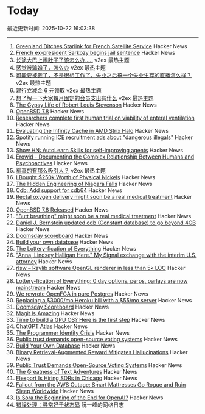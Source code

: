 # Today

最近更新时间: 2025-10-22 16:03:38

--- 
1. [Greenland Ditches Starlink for French Satellite Service](https://www.dagens.com/technology/greenland-ditches-starlink-for-french-satellite-service) Hacker News
2. [French ex-president Sarkozy begins jail sentence](https://www.bbc.com/news/articles/cvgkm2j0xelo) Hacker News
3. [长途大巴上闹肚子了该怎么办.....](https://www.v2ex.com/t/1167499) v2ex 最热主题
4. [感觉被骗婚了，怎么办](https://www.v2ex.com/t/1167477) v2ex 最热主题
5. [可能要被裁了，不是很想工作了，失业之后搞一个失业生存的直播怎么样？](https://www.v2ex.com/t/1167467) v2ex 最热主题
6. [建行立减金 6 元领取](https://www.v2ex.com/t/1167464) v2ex 最热主题
7. [想了解一下大家每月固定的会员支出有什么](https://www.v2ex.com/t/1167457) v2ex 最热主题
8. [The Gypsy Life of Robert Louis Stevenson](https://hudsonreview.com/2025/10/the-gypsy-life-of-robert-louis-stevenson/) Hacker News
9. [OpenBSD 7.8](https://cdn.openbsd.org/pub/OpenBSD/7.8/ANNOUNCEMENT) Hacker News
10. [Researchers complete first human trial on viability of enteral ventilation](https://newatlas.com/disease/butt-breathing-ignobel-prize/) Hacker News
11. [Evaluating the Infinity Cache in AMD Strix Halo](https://chipsandcheese.com/p/evaluating-the-infinity-cache-in) Hacker News
12. [Spotify running ICE recruitment ads about "dangerous illegals"](https://djmag.com/news/spotify-defends-running-ice-recruitment-ads-about-dangerous-illegals-part-of-us-government) Hacker News
13. [Show HN: AutoLearn Skills for self-improving agents](https://www.autolearn.dev) Hacker News
14. [Erowid - Documenting the Complex Relationship Between Humans and Psychoactives](https://www.erowid.org) Hacker News
15. [车真的有那么吸引人？](https://www.v2ex.com/t/1167462) v2ex 最热主题
16. [I Bought $250k Worth of Physical Nickels](https://twitter.com/opinioncasino/status/1980038177785000114) Hacker News
17. [The Hidden Engineering of Niagara Falls](https://practical.engineering/blog/2025/10/21/the-hidden-engineering-of-niagara-falls) Hacker News
18. [Cdb: Add support for cdb64](https://cdb.cr.yp.to/download.html) Hacker News
19. [Rectal oxygen delivery might soon be a real medical treatment](https://arstechnica.com/science/2025/10/butt-breathing-might-soon-be-a-real-medical-treatment/) Hacker News
20. [OpenBSD 7.8 Released](https://cdn.openbsd.org/pub/OpenBSD/7.8/ANNOUNCEMENT) Hacker News
21. ["Butt breathing" might soon be a real medical treatment](https://arstechnica.com/science/2025/10/butt-breathing-might-soon-be-a-real-medical-treatment/) Hacker News
22. [Daniel J. Bernstein updated cdb (Constant database) to go beyond 4GB](https://cdb.cr.yp.to/) Hacker News
23. [Doomsday scoreboard](https://doomsday.march1studios.com/) Hacker News
24. [Build your own database](https://www.nan.fyi/database) Hacker News
25. [The Lottery-fication of Everything](https://www.dopaminemarkets.com/p/the-lottery-fication-of-everything) Hacker News
26. ["Anna, Lindsey Halligan Here." My Signal exchange with the interim U.S. attorney](https://www.lawfaremedia.org/article/anna--lindsey-halligan-here) Hacker News
27. [rlsw – Raylib software OpenGL renderer in less than 5k LOC](https://github.com/raysan5/raylib/blob/master/src/external/rlsw.h) Hacker News
28. [Lottery-fication of Everything: 0 day options, perps, parlays are now mainstream](https://www.dopaminemarkets.com/p/the-lottery-fication-of-everything) Hacker News
29. [We rewrote OpenFGA in pure Postgres](https://getrover.substack.com/p/how-we-rewrote-openfga-in-pure-postgres) Hacker News
30. [Replacing a $3000/mo Heroku bill with a $55/mo server](https://disco.cloud/blog/how-idealistorg-replaced-a-3000mo-heroku-bill-with-a-55-server/) Hacker News
31. [Doomsday Scoreboard](https://doomsday.march1studios.com/) Hacker News
32. [Magit Is Amazing](https://heiwiper.com/posts/magit-is-awesome/) Hacker News
33. [Time to build a GPU OS? Here is the first step](https://www.notion.so/yifanqiao/Solve-the-GPU-Cost-Crisis-with-kvcached-289da9d1f4d68034b17bf2774201b141) Hacker News
34. [ChatGPT Atlas](https://chatgpt.com/atlas) Hacker News
35. [The Programmer Identity Crisis](https://hojberg.xyz/the-programmer-identity-crisis/) Hacker News
36. [Public trust demands open-source voting systems](https://www.voting.works/news/public-trust-demands-open-source-voting-systems) Hacker News
37. [Build Your Own Database](https://www.nan.fyi/database) Hacker News
38. [Binary Retrieval-Augmented Reward Mitigates Hallucinations](https://arxiv.org/abs/2510.17733) Hacker News
39. [Public Trust Demands Open-Source Voting Systems](https://www.voting.works/news/public-trust-demands-open-source-voting-systems) Hacker News
40. [The Greatness of Text Adventures](https://entropicthoughts.com/the-greatness-of-text-adventures) Hacker News
41. [Flexport Is Hiring SDRs in Chicago](https://job-boards.greenhouse.io/flexport/jobs/5690976?gh_jid=5690976) Hacker News
42. [Fallout from the AWS Outage: Smart Mattresses Go Rogue and Ruin Sleep Worldwide](https://quasa.io/media/the-strangest-fallout-from-the-aws-outage-smart-mattresses-go-rogue-and-ruin-sleep-worldwide) Hacker News
43. [Is Sora the Beginning of the End for OpenAI?](https://calnewport.com/is-sora-the-beginning-of-the-end-for-openai/) Hacker News
44. [错误处理：异常好于状态码](http://www.ruanyifeng.com/blog/2025/10/exception.html) 阮一峰的网络日志
